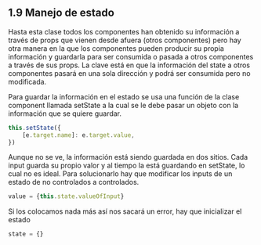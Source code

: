 ## 1.9 Manejo de estado

Hasta esta clase todos los componentes han obtenido su información a través de
props que vienen desde afuera (otros componentes) pero hay otra manera en la que
los componentes pueden producir su propia información y guardarla para ser
consumida o pasada a otros componentes a través de sus props. La clave está en
que la información del state a otros componentes pasará en una sola dirección y
podrá ser consumida pero no modificada.

Para guardar la información en el estado se usa una función de la clase
component llamada setState a la cual se le debe pasar un objeto con la
información que se quiere guardar.

``` javascript
this.setState({
    [e.target.name]: e.target.value,
})
```

Aunque no se ve, la información está siendo guardada en dos sitios. Cada input
guarda su propio valor y al tiempo la está guardando en setState, lo cual no es
ideal. Para solucionarlo hay que modificar los inputs de un estado de no
controlados a controlados.

``` javascript
value = {this.state.valueOfInput}
```

Si los colocamos nada más así nos sacará un error, hay que inicializar el estado

``` javascript
state = {}
```

